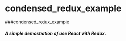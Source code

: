 # condensed_redux_example
###condensed_redux_example

##### A simple demostration of use React with Redux.
